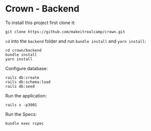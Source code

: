 # Crown - Backend

To install this project first clone it:

```
git clone https://github.com/makeitrealcamp/crown.git
```

`cd` into the `backend` folder and run `bundle install` and `yarn install`:

```
cd crown/backend
bundle install
yarn install
```

Configure database:

```
rails db:create
rails db:schema:load
rails db:seed
```

Run the application:

```
rails s -p3001
```

Run the Specs:

```
bundle exec rspec
```
